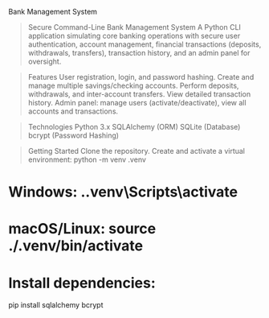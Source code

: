 Bank Management System
   
> Secure Command-Line Bank Management System
A Python CLI application simulating core banking operations with secure user authentication, account management, financial transactions
(deposits, withdrawals, transfers), transaction history, and an admin panel for oversight.

> Features
User registration, login, and password hashing.
Create and manage multiple savings/checking accounts.
Perform deposits, withdrawals, and inter-account transfers.
View detailed transaction history.
Admin panel: manage users (activate/deactivate), view all accounts and transactions.

> Technologies
Python 3.x
SQLAlchemy (ORM)
SQLite (Database)
bcrypt (Password Hashing)

> Getting Started
Clone the repository.
Create and activate a virtual environment:
python -m venv .venv

# Windows: .\.venv\Scripts\activate

# macOS/Linux: source ./.venv/bin/activate

# Install dependencies:
pip install sqlalchemy bcrypt

